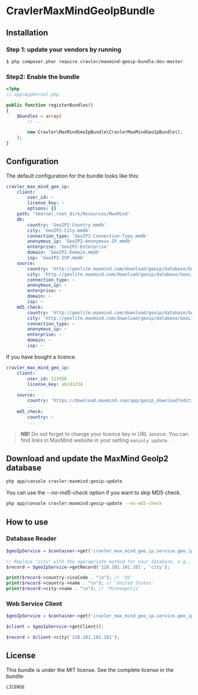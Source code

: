 CravlerMaxMindGeoIpBundle
======================

## Installation

### Step 1: update your vendors by running

``` bash
$ php composer.phar require cravler/maxmind-geoip-bundle:dev-master
```

### Step2: Enable the bundle

``` php
<?php
// app/AppKernel.php

public function registerBundles()
{
    $bundles = array(
        // ...

        new Cravler\MaxMindGeoIpBundle\CravlerMaxMindGeoIpBundle(),
    );
}
```

## Configuration

The default configuration for the bundle looks like this:

``` yaml
cravler_max_mind_geo_ip:
    client:
        user_id: ~
        license_key: ~
        options: {}
    path: '%kernel.root_dir%/Resources/MaxMind'
    db:
        country: 'GeoIP2-Country.mmdb'
        city: 'GeoIP2-City.mmdb'
        connection_type: 'GeoIP2-Connection-Type.mmdb'
        anonymous_ip: 'GeoIP2-Anonymous-IP.mmdb'
        enterprise: 'GeoIP2-Enterprise'
        domain: 'GeoIP2-Domain.mmdb'
        isp: 'GeoIP2-ISP.mmdb'
    source:
        country: 'http://geolite.maxmind.com/download/geoip/database/GeoLite2-Country.mmdb.gz'
        city: 'http://geolite.maxmind.com/download/geoip/database/GeoLite2-City.mmdb.gz'
        connection_type: ~
        anonymous_ip: ~
        enterprise: ~
        domain: ~
        isp: ~
    md5_check:
        country: 'http://geolite.maxmind.com/download/geoip/database/GeoLite2-Country.md5'
        city: 'http://geolite.maxmind.com/download/geoip/database/GeoLite2-City.md5'
        connection_type: ~
        anonymous_ip: ~
        enterprise: ~
        domain: ~
        isp: ~
```

If you have bought a licence.

``` yaml
cravler_max_mind_geo_ip:
    client:
        user_id: 123456
        license_key: abcd1234
        ...
    source:
        country: 'https://download.maxmind.com/app/geoip_download?edition_id=GeoIP2-Country&suffix=tar.gz&license_key=abcd1234'
        ...
    md5_check:
        country: ~
        ...
```

> **NB!** Do not forget to change your licence key in URL source. You can find links in MaxMind website in your setting `manualy update`.

## Download and update the MaxMind GeoIp2 database

``` bash
php app/console cravler:maxmind:geoip-update
```

You can use the *--no-md5-check* option if you want to skip MD5 check.
``` bash
php app/console cravler:maxmind:geoip-update --no-md5-check
```

## How to use

### Database Reader

``` php
$geoIpService = $container->get('cravler_max_mind_geo_ip.service.geo_ip_service');

// Replace "city" with the appropriate method for your database, e.g., "country".
$record = $geoIpService->getRecord('128.101.101.101', 'city');

print($record->country->isoCode . "\n"); // 'US'
print($record->country->name . "\n"); // 'United States'
print($record->city->name . "\n"); // 'Minneapolis'

```

### Web Service Client

``` php
$geoIpService = $container->get('cravler_max_mind_geo_ip.service.geo_ip_service');

$client = $geoIpService->getClient();

$record = $client->city('128.101.101.101');

```

## License

This bundle is under the MIT license. See the complete license in the bundle:

```
LICENSE
```
